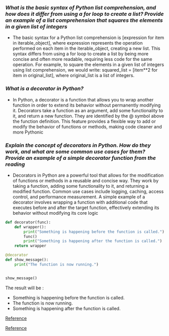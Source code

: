 ### *What is the basic syntax of Python list comprehension, and how does it differ from using a for loop to create a list? Provide an example of a list comprehension that squares the elements in a given list of integers* ###

- The basic syntax for a Python list comprehension is [expression for item in iterable_object], where expression represents the operation performed on each item in the iterable_object, creating a new list. This syntax differs from using a for loop to create a list by being more concise and often more readable, requiring less code for the same operation. For example, to square the elements in a given list of integers using list comprehension,  we would write: squared_list = [item**2 for item in original_list], where original_list is a list of integers​​.

### *What is a decorator in Python?* ###

- In Python, a decorator is a function that allows you to wrap another function in order to extend its behavior without permanently modifying it. Decorators take a function as an argument, add some functionality to it, and return a new function. They are identified by the @ symbol above the function definition. This feature provides a flexible way to add or modify the behavior of functions or methods, making code cleaner and more Pythonic



### *Explain the concept of decorators in Python. How do they work, and what are some common use cases for them? Provide an example of a simple decorator function from the reading* ###

- Decorators in Python are a powerful tool that allows for the modification of functions or methods in a reusable and concise way. They work by taking a function, adding some functionality to it, and returning a modified function. Common use cases include logging, caching, access control, and performance measurement. A simple example of a decorator involves wrapping a function with additional code that executes before and after the target function, effectively extending its behavior without modifying its core logic

```python
def decorator(func):
    def wrapper():
        print("Something is happening before the function is called.")
        func()
        print("Something is happening after the function is called.")
    return wrapper

@decorator
def show_message():
    print("The function is now running.")


show_message()
```
The result will be :

- Something is happening before the function is called.
- The function is now running.
- Something is happening after the function is called.

[Reference](https://www.pythonforbeginners.com/basics/list-comprehensions-in-python)

[Reference](https://realpython.com/primer-on-python-decorators/)


